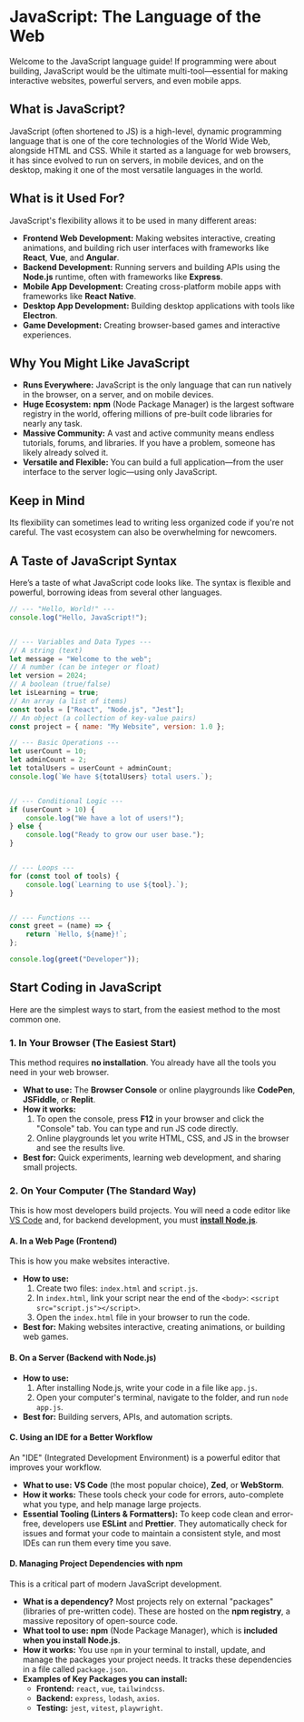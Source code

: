 # JavaScript: The Language of the Web

Welcome to the JavaScript language guide! If programming were about building, JavaScript would be the ultimate multi-tool—essential for making interactive websites, powerful servers, and even mobile apps.

## What is JavaScript?

JavaScript (often shortened to JS) is a high-level, dynamic programming language that is one of the core technologies of the World Wide Web, alongside HTML and CSS. While it started as a language for web browsers, it has since evolved to run on servers, in mobile devices, and on the desktop, making it one of the most versatile languages in the world.

## What is it Used For?

JavaScript's flexibility allows it to be used in many different areas:

*   **Frontend Web Development:** Making websites interactive, creating animations, and building rich user interfaces with frameworks like **React**, **Vue**, and **Angular**.
*   **Backend Development:** Running servers and building APIs using the **Node.js** runtime, often with frameworks like **Express**.
*   **Mobile App Development:** Creating cross-platform mobile apps with frameworks like **React Native**.
*   **Desktop App Development:** Building desktop applications with tools like **Electron**.
*   **Game Development:** Creating browser-based games and interactive experiences.

## Why You Might Like JavaScript

*   **Runs Everywhere:** JavaScript is the only language that can run natively in the browser, on a server, and on mobile devices.
*   **Huge Ecosystem:** **npm** (Node Package Manager) is the largest software registry in the world, offering millions of pre-built code libraries for nearly any task.
*   **Massive Community:** A vast and active community means endless tutorials, forums, and libraries. If you have a problem, someone has likely already solved it.
*   **Versatile and Flexible:** You can build a full application—from the user interface to the server logic—using only JavaScript.

## Keep in Mind

Its flexibility can sometimes lead to writing less organized code if you're not careful. The vast ecosystem can also be overwhelming for newcomers.

## A Taste of JavaScript Syntax

Here’s a taste of what JavaScript code looks like. The syntax is flexible and powerful, borrowing ideas from several other languages.

```javascript
// --- "Hello, World!" ---
console.log("Hello, JavaScript!");


// --- Variables and Data Types ---
// A string (text)
let message = "Welcome to the web";
// A number (can be integer or float)
let version = 2024;
// A boolean (true/false)
let isLearning = true;
// An array (a list of items)
const tools = ["React", "Node.js", "Jest"];
// An object (a collection of key-value pairs)
const project = { name: "My Website", version: 1.0 };

// --- Basic Operations ---
let userCount = 10;
let adminCount = 2;
let totalUsers = userCount + adminCount;
console.log(`We have ${totalUsers} total users.`);


// --- Conditional Logic ---
if (userCount > 10) {
    console.log("We have a lot of users!");
} else {
    console.log("Ready to grow our user base.");
}


// --- Loops ---
for (const tool of tools) {
    console.log(`Learning to use ${tool}.`);
}


// --- Functions ---
const greet = (name) => {
    return `Hello, ${name}!`;
};

console.log(greet("Developer"));
```

## Start Coding in JavaScript

Here are the simplest ways to start, from the easiest method to the most common one.

### 1. In Your Browser (The Easiest Start)

This method requires **no installation**. You already have all the tools you need in your web browser.

*   **What to use:** The **Browser Console** or online playgrounds like **CodePen**, **JSFiddle**, or **Replit**.
*   **How it works:**
    1.  To open the console, press **F12** in your browser and click the "Console" tab. You can type and run JS code directly.
    2.  Online playgrounds let you write HTML, CSS, and JS in the browser and see the results live.
*   **Best for:** Quick experiments, learning web development, and sharing small projects.

### 2. On Your Computer (The Standard Way)

This is how most developers build projects. You will need a code editor like [VS Code](https://code.visualstudio.com/) and, for backend development, you must [**install Node.js**](https://nodejs.org/).

#### A. In a Web Page (Frontend)

This is how you make websites interactive.

*   **How to use:**
    1.  Create two files: `index.html` and `script.js`.
    2.  In `index.html`, link your script near the end of the `<body>`: `<script src="script.js"></script>`.
    3.  Open the `index.html` file in your browser to run the code.
*   **Best for:** Making websites interactive, creating animations, or building web games.

#### B. On a Server (Backend with Node.js)

*   **How to use:**
    1.  After installing Node.js, write your code in a file like `app.js`.
    2.  Open your computer's terminal, navigate to the folder, and run `node app.js`.
*   **Best for:** Building servers, APIs, and automation scripts.

#### C. Using an IDE for a Better Workflow

An "IDE" (Integrated Development Environment) is a powerful editor that improves your workflow.

*   **What to use:** **VS Code** (the most popular choice), **Zed**, or **WebStorm**.
*   **How it works:** These tools check your code for errors, auto-complete what you type, and help manage large projects.
*   **Essential Tooling (Linters & Formatters):** To keep code clean and error-free, developers use **ESLint** and **Prettier**. They automatically check for issues and format your code to maintain a consistent style, and most IDEs can run them every time you save.

#### D. Managing Project Dependencies with npm

This is a critical part of modern JavaScript development.

*   **What is a dependency?** Most projects rely on external "packages" (libraries of pre-written code). These are hosted on the **npm registry**, a massive repository of open-source code.
*   **What tool to use:** **npm** (Node Package Manager), which is **included when you install Node.js**.
*   **How it works:** You use `npm` in your terminal to install, update, and manage the packages your project needs. It tracks these dependencies in a file called `package.json`.
*   **Examples of Key Packages you can install:**
    *   **Frontend:** `react`, `vue`, `tailwindcss`.
    *   **Backend:** `express`, `lodash`, `axios`.
    *   **Testing:** `jest`, `vitest`, `playwright`.
